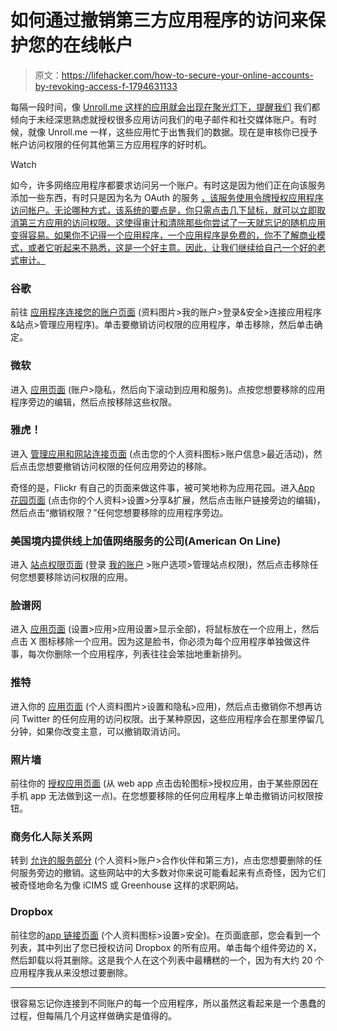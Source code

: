 # 如何通过撤销第三方应用程序的访问来保护您的在线帐户

> 原文：<https://lifehacker.com/how-to-secure-your-online-accounts-by-revoking-access-f-1794631133>

每隔一段时间，像 [Unroll.me 这样的应用就会出现在聚光灯下，提醒我们](https://lifehacker.com/unroll-me-the-email-unsubscription-service-has-been-c-1794593445) 我们都倾向于未经深思熟虑就授权很多应用访问我们的电子邮件和社交媒体账户。有时候，就像 Unroll.me 一样，这些应用忙于出售我们的数据。现在是审核你已授予帐户访问权限的任何其他第三方应用程序的好时机。

Watch

如今，许多网络应用程序都要求访问另一个账户。有时这是因为他们正在向该服务添加一些东西，有时只是因为名为 OAuth 的服务 [，该服务使用令牌授权应用程序访问帐户。无论哪种方式，该系统的要点是，你只需点击几下鼠标，就可以立即取消第三方应用的访问权限。这使得审计和清除那些你尝试了一天就忘记的随机应用变得容易。如果你不记得一个应用程序，一个应用程序是免费的，你不了解商业模式，或者它听起来不熟悉，这是一个好主意。因此，让我们继续给自己一个好的老式审计。](https://lifehacker.com/understanding-oauth-what-happens-when-you-log-into-a-s-5918086)

### 谷歌

前往 [应用程序连接您的账户页面](https://myaccount.google.com/permissions?pli=1) (资料图片>我的账户>登录&安全>连接应用程序&站点>管理应用程序)。单击要撤销访问权限的应用程序，单击移除，然后单击确定。

### 微软

进入 [应用页面](https://account.live.com/Consent/Manage) (账户>隐私，然后向下滚动到应用和服务)。点按您想要移除的应用程序旁边的编辑，然后点按移除这些权限。

### 雅虎！

进入 [管理应用和网站连接页面](https://api.login.yahoo.com/WSLogin/V1/unlink?.intl=us&.scrumb=8xZ9Ka4diyR&.scrumb2=UHbiiynvUmL) (点击您的个人资料图标>账户信息>最近活动)，然后点击您想要撤销访问权限的任何应用旁边的移除。

奇怪的是，Flickr 有自己的页面来做这件事，被可笑地称为应用花园。进入[App 花园页面](https://www.flickr.com/services/auth/list.gne?from=extend) (点击你的个人资料>设置>分享&扩展，然后点击账户链接旁边的编辑)，然后点击“撤销权限？”任何您想要移除的应用程序旁边。

### 美国境内提供线上加值网络服务的公司(American On Line)

进入 [站点权限页面](https://my.screenname.aol.com/rights) (登录 [我的账户](https://myaccount.aol.com/) >账户选项>管理站点权限)，然后点击移除任何您想要移除访问权限的应用。

### 脸谱网

进入 [应用页面](https://www.facebook.com/settings?tab=applications) (设置>应用>应用设置>显示全部)，将鼠标放在一个应用上，然后点击 X 图标移除一个应用。因为这是脸书，你必须为每个应用程序单独做这件事，每次你删除一个应用程序，列表往往会笨拙地重新排列。

### 推特

进入你的 [应用页面](https://twitter.com/settings/applications) (个人资料图片>设置和隐私>应用)，然后点击撤销你不想再访问 Twitter 的任何应用的访问权限。出于某种原因，这些应用程序会在那里停留几分钟，如果你改变主意，可以撤销取消访问。

### 照片墙

前往你的 [授权应用页面](https://www.instagram.com/accounts/manage_access/) (从 web app 点击齿轮图标>授权应用，由于某些原因在手机 app 无法做到这一点)。在您想要移除的任何应用程序上单击撤销访问权限按钮。

### 商务化人际关系网

转到 [允许的服务部分](https://www.linkedin.com/psettings/third-party-applications) (个人资料>账户>合作伙伴和第三方)，点击您想要删除的任何服务旁边的撤销。这些网站中的大多数对你来说可能看起来有点奇怪，因为它们被奇怪地命名为像 iCIMS 或 Greenhouse 这样的求职网站。

### Dropbox

前往您的[app 链接页面](https://www.dropbox.com/account/security) (个人资料图标>设置>安全)。在页面底部，您会看到一个列表，其中列出了您已授权访问 Dropbox 的所有应用。单击每个组件旁边的 X，然后卸载以将其删除。这是我个人在这个列表中最糟糕的一个，因为有大约 20 个应用程序我从来没想过要删除。

* * *

很容易忘记你连接到不同账户的每一个应用程序，所以虽然这看起来是一个愚蠢的过程，但每隔几个月这样做确实是值得的。